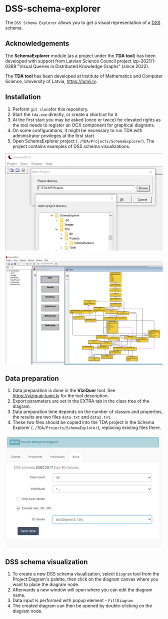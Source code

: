 # DSS-schema-explorer

The `DSS Schema Explorer` allows you to get a visual representation of a [DSS](https://github.com/LUMII-Syslab/data-shape-server) schema.

## Acknowledgements

The **SchemaExplorer** module (as a project under the **TDA tool**) has been developed with support from Latvian Science Council project lzp-2021/1-0389 "Visual Queries in Distributed Knowledge Graphs" (since 2022).

The **TDA tool** has been developed at Institute of Mathematics and Computer Science, University of Latvia, https://lumii.lv.

## Installation

1. Perform `git clone`for this repository.
1. Start the `tda.exe` directly, or create a shortcut for it.
1. At the first start you may be asked (once or twice) for elevated rights as the tool needs to register an OCX component for graphical diagrams.
1. On some configurations, it might be necessary to run TDA with administrator privileges at the first start.
1. Open SchemaExplorer project (`./TDA/Projects/SchemaExplorer`). The project contains examples of DSS schema visualizations.

![](./Images/TDA_1.PNG)

![](./Images/TDA_2.PNG)


## Data preparation

1. Data preparation is done in the **ViziQuer** tool. See https://viziquer.lumii.lv for the tool description.
1. Export parameters are set in the EXTRA tab in the class tree of the diagram.
1. Data preparation time depends on the number of classes and properties, the results are two files `data.txt` and `data2.txt`.
1. These two files should be copied into the TDA project in the Schema Explorer (`./TDA/Projects/SchemaExplorer`), replacing existing files there.

![](./Images/VQ_1.PNG)

## DSS schema visualization

1. To create a new DSS schema visualization, select `Diagram` tool from the Project Diagram's palette, then click on the diagram canvas where you want to place the diagram node. 
1. Afterwards a new window will open where you can edit the diagram name. 
1. Data input is performed with popup element - `FillDiagram`.
1. The created diagram can then be opened by double-clicking on the diagram node.


